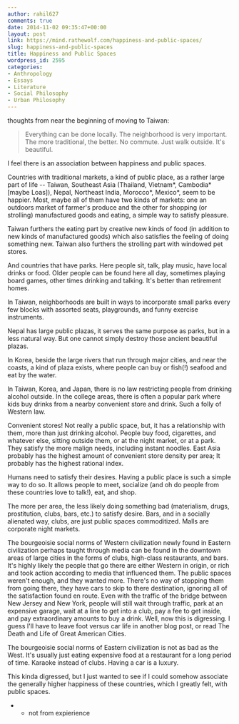 ```yaml
---
author: rahil627
comments: true
date: 2014-11-02 09:35:47+00:00
layout: post
link: https://mind.rathewolf.com/happiness-and-public-spaces/
slug: happiness-and-public-spaces
title: Happiness and Public Spaces
wordpress_id: 2595
categories:
- Anthropology
- Essays
- Literature
- Social Philosophy
- Urban Philosophy
---
```


thoughts from near the beginning of moving to Taiwan:


<blockquote>Everything can be done locally. The neighborhood is very important. The more traditional, the better. No commute. Just walk outside. It's beautiful.</blockquote>



I feel there is an association between happiness and public spaces.

Countries with traditional markets, a kind of public place, as a rather large part of life -- Taiwan, Southeast Asia (Thailand, Vietnam*, Cambodia* [maybe Loas]), Nepal, Northeast India, Morocco*, Mexico*, seem to be happier. Most, maybe all of them have two kinds of markets: one an outdoors market of farmer's produce and the other for shopping (or strolling) manufactured goods and eating, a simple way to satisfy pleasure.

Taiwan furthers the eating part by creative new kinds of food (in addition to new kinds of manufactured goods) which also satisfies the feeling of doing something new. Taiwan also furthers the strolling part with windowed pet stores.

And countries that have parks. Here people sit, talk, play music, have local drinks or food. Older people can be found here all day, sometimes playing board games, other times drinking and talking. It's better than retirement homes.

In Taiwan, neighborhoods are built in ways to incorporate small parks every few blocks with assorted seats, playgrounds, and funny exercise instruments.

Nepal has large public plazas, it serves the same purpose as parks, but in a less natural way. But one cannot simply destroy those ancient beautiful plazas.

In Korea, beside the large rivers that run through major cities, and near the coasts, a kind of plaza exists, where people can buy or fish(!) seafood and eat by the water.

In Taiwan, Korea, and Japan, there is no law restricting people from drinking alcohol outside. In the college areas, there is often a popular park where kids buy drinks from a nearby convenient store and drink. Such a folly of Western law.

Convenient stores! Not really a public space, but, it has a relationship with them, more than just drinking alcohol. People buy food, cigarettes, and whatever else, sitting outside them, or at the night market, or at a park. They satisfy the more malign needs, including instant noodles. East Asia probably has the highest amount of convenient store density per area; It probably has the highest rational index.

Humans need to satisfy their desires. Having a public place is such a simple way to do so. It allows people to meet, socialize (and oh do people from these countries love to talk!), eat, and shop.

The more per area, the less likely doing something bad (materialism, drugs, prostitution, clubs, bars, etc.) to satisfy desire. Bars, and in a socially alienated way, clubs, are just public spaces commoditized. Malls are corporate night markets.

The bourgeoisie social norms of Western civilization newly found in Eastern civilization perhaps taught through media can be found in the downtown areas of large cities in the forms of clubs, high-class restaurants, and bars. It's highly likely the people that go there are either Western in origin, or rich and took action according to media that influenced them. The public spaces weren't enough, and they wanted more. There's no way of stopping them from going there, they have cars to skip to there destination, ignoring all of the satisfaction found en route. Even with the traffic of the bridge between New Jersey and New York, people will still wait through traffic, park at an expensive garage, wait at a line to get into a club, pay a fee to get inside, and pay extraordinary amounts to buy a drink. Well, now this is digressing. I guess I'll have to leave foot versus car life in another blog post, or read The Death and Life of Great American Cities.

The bourgeoisie social norms of Eastern civilization is not as bad as the West. It's usually just eating expensive food at a restaurant for a long period of time. Karaoke instead of clubs. Having a car is a luxury.

This kinda digressed, but I just wanted to see if I could somehow associate the generally higher happiness of these countries, which I greatly felt, with public spaces.

* - not from expierience
